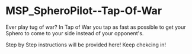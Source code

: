 # MSP_SpheroPilot--Tap-Of-War
Ever play tug of war? In Tap of War you tap as fast as possible to get your Sphero to come to your side instead of your opponent's.

Step by Step instructions will be provided here! Keep chekcing in!
